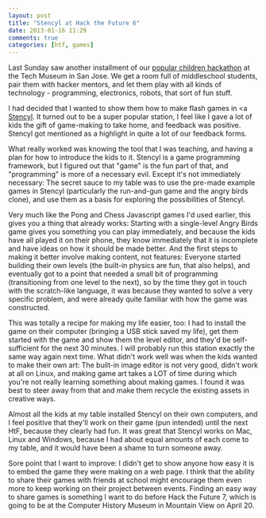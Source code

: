 ```yaml
---
layout: post
title: "Stencyl at Hack the Future 6"
date: 2013-01-16 11:29
comments: true
categories: [htf, games]
---
```

Last Sunday saw another installment of our
[popular children hackathon](http://hackthefuture.org/ "Hack The Future") at the Tech
Museum in San Jose. We get a room full of middleschool students, pair them with
hacker mentors, and let them play with all kinds of technology - programming,
electronics, robots, that sort of fun stuff.

I had decided that I wanted to show them how to make flash games in <a
[Stencyl](http://www.stencyl.com/ "Stencyl"). It turned out to be a super popular
station, I feel like I gave a lot of kids the gift of game-making to take home,
and feedback was positive. Stencyl got mentioned as a highlight in quite a lot
of our feedback forms.

What really worked was knowing the tool that I was teaching, and having a plan
for how to introduce the kids to it. Stencyl is a game programming framework,
but I figured out that "game" is the fun part of that, and "programming" is more
of a necessary evil. Except it's not immediately necessary: The secret sauce to
my table was to use the pre-made example games in Stencyl (particularly the
run-and-gun game and the angry birds clone), and use them as a basis for
exploring the possibilities of Stencyl.

Very much like the Pong and Chess Javascript games I'd used earlier, this gives
you a thing that already works: Starting with a single-level Angry Birds game
gives you something you can play immediately, and because the kids have all
played it on their phone, they know immediately that it is incomplete and have
ideas on how it should be made better. And the first steps to making it better
involve making content, not features: Everyone started building their own levels
(the built-in physics are fun, that also helps), and eventually got to a point
that needed a small bit of programming (transitioning from one level to the
next), so by the time they got in touch with the scratch-like language, it was
because they wanted to solve a very specific problem, and were already quite
familiar with how the game was constructed.

This was totally a recipe for making my life easier, too: I had to install the
game on their computer (bringing a USB stick saved my life), get them started
with the game and show them the level editor, and they'd be self-sufficient for
the next 30 minutes. I will probably run this station exactly the same way again
next time. What didn't work well was when the kids wanted to make their own art:
The built-in image editor is not very good, didn't work at all on Linux, and
making game art takes a LOT of time during which you're not really learning
something about making games. I found it was best to steer away from that and
make them recycle the existing assets in creative ways.

Almost all the kids at my table installed Stencyl on their own computers, and I
feel positive that they'll work on their game (pun intended) until the next HtF,
because they clearly had fun. It was great that Stencyl works on Mac, Linux and
Windows, because I had about equal amounts of each come to my table, and it
would have been a shame to turn someone away.

Sore point that I want to improve: I didn't get to show anyone how easy it is to
embed the game they were making on a web page. I think that the ability to share
their games with friends at school might encourage them even more to keep
working on their project between events. Finding an easy way to share games is
something I want to do before Hack the Future 7, which is going to be at the
Computer History Museum in Mountain View on April 20.
